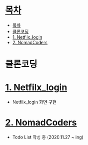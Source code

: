 # [목차](#목차)
- [목차](#목차)
- [클론코딩](#클론코딩)
- [1. Netfilx_login](#1-netfilx_login)
- [2. NomadCoders](#2-nomadcoders)

# 클론코딩

# [1. Netfilx_login](C:\Users\user\Desktop\git\Programming\01.TIL\05.FE\CloneCoding\01.Netfilx)
- Netfilx_login 화면 구현

# [2. NomadCoders](01.TIL\05.FE\CloneCoding\02.NomadCoders)
- Todo List 작성 중 (2020.11.27 ~ ing)
